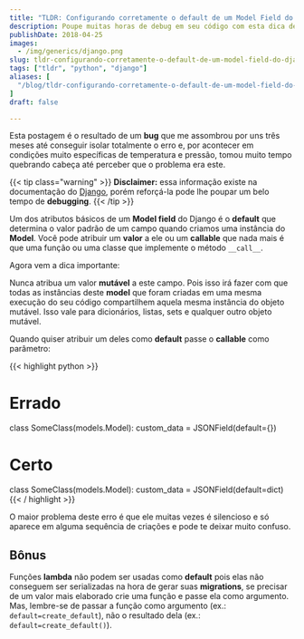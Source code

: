 ```yaml
---
title: "TLDR: Configurando corretamente o default de um Model Field do Django"
description: Poupe muitas horas de debug em seu código com esta dica de como definir o valor default de um campo no Model do Django
publishDate: 2018-04-25
images:
  - /img/generics/django.png
slug: tldr-configurando-corretamente-o-default-de-um-model-field-do-django
tags: ["tldr", "python", "django"]
aliases: [
  "/blog/tldr-configurando-corretamente-o-default-de-um-model-field-do-django"
]
draft: false

---
```


Esta postagem é o resultado de um **bug** que me assombrou por uns três meses até conseguir isolar totalmente o erro e, por acontecer em condições muito específicas de temperatura e pressão, tomou muito tempo quebrando cabeça até perceber que o problema era este.

{{< tip class="warning" >}}
**Disclaimer:** essa informação existe na documentação do [Django](https://docs.djangoproject.com/en/2.0/ref/models/fields/#default), porém reforçá-la pode lhe poupar um belo tempo de **debugging**.
{{< /tip >}}

Um dos atributos básicos de um **Model field** do Django é o **default** que determina o valor padrão de um campo quando criamos uma instância do **Model**. Você pode atribuir um **valor** a ele ou um **callable** que nada mais é que uma função ou uma classe que implemente o método `__call__`.

Agora vem a dica importante:

Nunca atribua um valor **mutável** a este campo. Pois isso irá fazer com que todas as instâncias deste **model** que foram criadas em uma mesma execução do seu código compartilhem aquela mesma instância do objeto mutável. Isso vale para dicionários, listas, sets e qualquer outro objeto mutável.

Quando quiser atribuir um deles como **default** passe o **callable** como parâmetro:

{{< highlight python >}}
# Errado
class SomeClass(models.Model):
    custom_data = JSONField(default={})

# Certo
class SomeClass(models.Model):
    custom_data = JSONField(default=dict)
{{< / highlight >}}

O maior problema deste erro é que ele muitas vezes é silencioso e só aparece em alguma sequência de criações e pode te deixar muito confuso.

## Bônus

Funções **lambda** não podem ser usadas como **default** pois elas não conseguem ser serializadas na hora de gerar suas **migrations**, se precisar de um valor mais elaborado crie uma função e passe ela como argumento. Mas, lembre-se de passar a função como argumento (ex.: `default=create_default`), não o resultado dela (ex.: `default=create_default()`).
